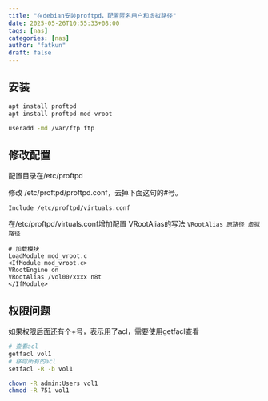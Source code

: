 ```yaml
---
title: "在debian安装proftpd，配置匿名用户和虚拟路径"
date: 2025-05-26T10:55:33+08:00
tags: [nas]
categories: [nas]
author: "fatkun"
draft: false
---
```


## 安装
```bash
apt install proftpd
apt install proftpd-mod-vroot
```

```bash
useradd -md /var/ftp ftp
```

## 修改配置
配置目录在/etc/proftpd

修改 /etc/proftpd/proftpd.conf，去掉下面这句的#号。
```
Include /etc/proftpd/virtuals.conf
```

在/etc/proftpd/virtuals.conf增加配置
VRootAlias的写法 `VRootAlias 原路径 虚拟路径`
```
# 加载模块
LoadModule mod_vroot.c
<IfModule mod_vroot.c>
VRootEngine on
VRootAlias /vol00/xxxx n8t
</IfModule>
```

## 权限问题

如果权限后面还有个+号，表示用了acl，需要使用getfacl查看

```bash
# 查看acl
getfacl vol1
# 移除所有的acl
setfacl -R -b vol1

chown -R admin:Users vol1
chmod -R 751 vol1
```